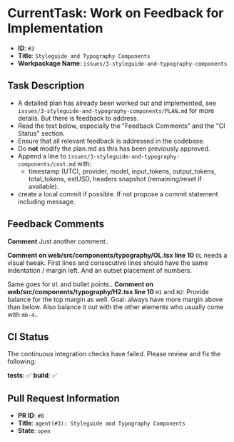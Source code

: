 # CurrentTask: Work on Feedback for Implementation

- **ID**: `#3`
- **Title**: `Styleguide and Typography Components`
- **Workpackage Name**: `issues/3-styleguide-and-typography-components`

## Task Description

- A detailed plan has already been worked out and implemented, see `issues/3-styleguide-and-typography-components/PLAN.md` for more details. But there is feedback to address.
- Read the text below, especially the "Feedback Comments" and the "CI Status" section.
- Ensure that all relevant feedback is addressed in the codebase.
- Do **not** modify the plan.md as this has been previously approved.
- Append a line to `issues/3-styleguide-and-typography-components/cost.md` with:
  - timestamp (UTC), provider, model, input_tokens, output_tokens, total_tokens, estUSD, headers snapshot (remaining/reset if available).
- create a local commit if possible. If not propose a commit statement including message.


## Feedback Comments

__Comment__
Just another comment..

__Comment on web/src/components/typography/OL.tsx line 10__ 
`OL` needs a visual tweak. First lines and consecutive lines should have the same indentation / margin left. And an outset placement of numbers.

Same goes for `Ul` and bullet points..
__Comment on web/src/components/typography/H2.tsx line 10__ 
`H1` and `H2`: Provide balance for the top margin as well. Goal: always have more margin above than below. Also balance it out with the other elements who usually come with `mb-4`..


## CI Status

The continuous integration checks have failed. Please review and fix the following:

__tests__: ✅
__build__: ✅

## Pull Request Information

- **PR ID**: `#8`
- **Title**: `agent(#3): Styleguide and Typography Components`
- **State**: `open`
